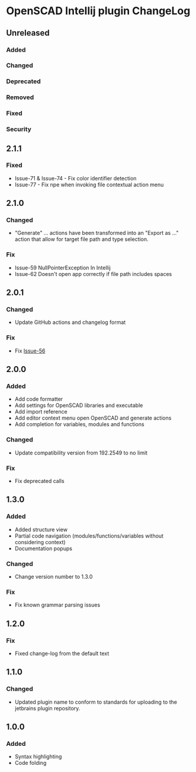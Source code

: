 <!-- Keep a Changelog guide -> https://keepachangelog.com -->

# OpenSCAD Intellij plugin ChangeLog

## Unreleased
### Added

### Changed

### Deprecated

### Removed

### Fixed

### Security
## 2.1.1
### Fixed
- Issue-71 & Issue-74 - Fix color identifier detection
- Issue-77 - Fix npe when invoking file contextual action menu

## 2.1.0
### Changed
- "Generate" ... actions have been transformed into an "Export as ..." action that allow for target file path and type selection.

### Fix
- Issue-59 NullPointerException In Intellij
- Issue-62 Doesn't open app correctly if file path includes spaces

## 2.0.1
### Changed
- Update GitHub actions and changelog format

### Fix
- Fix [Issue-56](https://github.com/ncsaba/idea-openscad/issues/56)

## 2.0.0
### Added
- Add code formatter
- Add settings for OpenSCAD libraries and executable
- Add import reference
- Add editor context menu open OpenSCAD and generate actions
- Add completion for variables, modules and functions

### Changed
- Update compatibility version from 192.2549 to no limit

### Fix
- Fix deprecated calls

## 1.3.0
### Added
- Added structure view
- Partial code navigation (modules/functions/variables without considering context)
- Documentation popups

### Changed
- Change version number to 1.3.0

### Fix
- Fix known grammar parsing issues

## 1.2.0
### Fix
- Fixed change-log from the default text

## 1.1.0
### Changed
- Updated plugin name to conform to standards for uploading to the jetbrains plugin repository.

## 1.0.0
### Added
- Syntax highlighting
- Code folding
